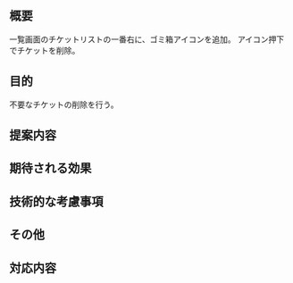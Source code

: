 ## 概要
一覧画面のチケットリストの一番右に、ゴミ箱アイコンを追加。
アイコン押下でチケットを削除。

## 目的
不要なチケットの削除を行う。

## 提案内容

## 期待される効果

## 技術的な考慮事項

## その他

## 対応内容
